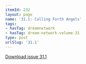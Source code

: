```yaml
---
itemId: 232
layout: page
name: '31.1: Calling Forth Angels'
tags:
- hasTag: dreamnetwork
- hasTag: dream-network-volume-31
type: post
urlSlug: '31.1'
---
```

<a href="files/pdfs/Volume_31/31.1_angels.pdf" download="">Download issue 31.1</a>